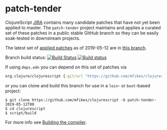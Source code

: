 # patch-tender
ClojureScript [JIRA](https://dev.clojure.org/jira/browse/CLJS) contains many candidate patches that have not yet been applied to master.
The `patch-tender` project maintains and applies a curated set of these patches in a public stable GitHub branch so they can be easily soak-tested in downstream projects.

The latest set of [applied patches](https://github.com/clojure/clojurescript/compare/master...mfikes:patch-tender-2019-05-12T00) as of 2019-05-12 are in [this branch](https://github.com/mfikes/clojurescript/commits/patch-tender-2019-05-12T00).

Branch build status: [![Build Status](https://travis-ci.org/mfikes/clojurescript.svg?branch=patch-tender-2019-05-12T00)](https://travis-ci.org/mfikes/clojurescript) [![Build status](https://ci.appveyor.com/api/projects/status/oggs1yydb8c2t6pa/branch/patch-tender-2019-05-12T00?svg=true)](https://ci.appveyor.com/project/mfikes/clojurescript/branch/patch-tender-2019-05-12T00)

If using `deps.edn` you can depend on this set of patches via
```clojure
org.clojure/clojurescript {:git/url "https://github.com/mfikes/clojurescript" :sha "e159c88a107e0529860a974a2b6e0ab24c71cb88"}
```

or you can clone and build this branch for use in a `lein`- or `boot`-based project:

```
$ git clone https://github.com/mfikes/clojurescript -b patch-tender-2019-05-12T00
$ cd clojurescript
$ script/build
```
For more info see [Building the compiler](https://clojurescript.org/community/building).